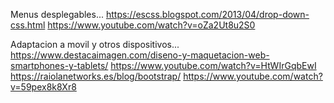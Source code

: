 Menus desplegables...
https://escss.blogspot.com/2013/04/drop-down-css.html
https://www.youtube.com/watch?v=oZa2Ut8u2S0

Adaptacion a movil y otros dispositivos...
https://www.destacaimagen.com/diseno-y-maquetacion-web-smartphones-y-tablets/
https://www.youtube.com/watch?v=HtWIrGqbEwI
https://raiolanetworks.es/blog/bootstrap/
https://www.youtube.com/watch?v=59pex8k8Xr8

